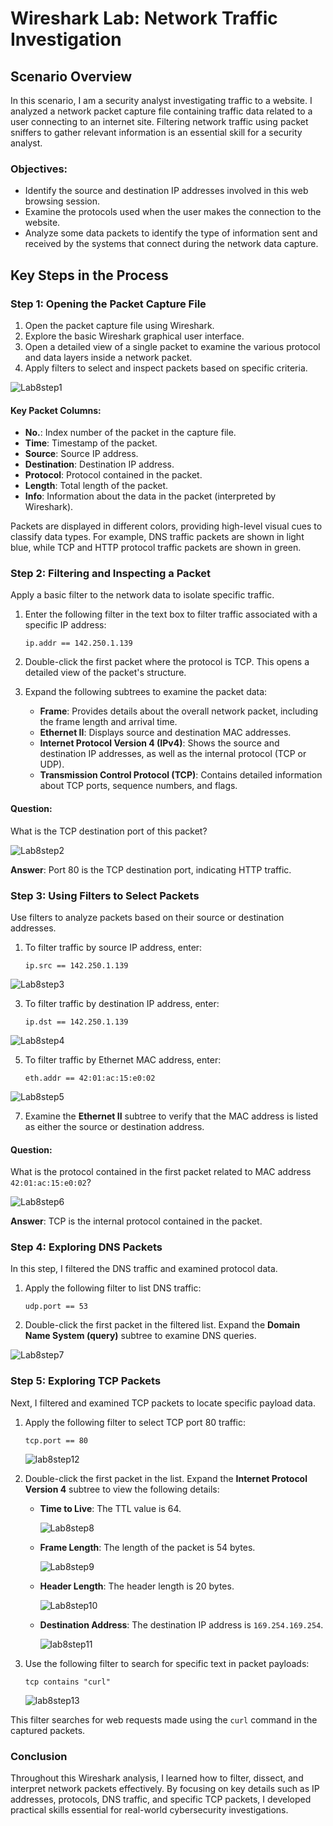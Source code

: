 # Wireshark Lab: Network Traffic Investigation

## Scenario Overview
In this scenario, I am a security analyst investigating traffic to a website. I analyzed a network packet capture file containing traffic data related to a user connecting to an internet site. Filtering network traffic using packet sniffers to gather relevant information is an essential skill for a security analyst.

### Objectives:
- Identify the source and destination IP addresses involved in this web browsing session.
- Examine the protocols used when the user makes the connection to the website.
- Analyze some data packets to identify the type of information sent and received by the systems that connect during the network data capture.

## Key Steps in the Process

### Step 1: Opening the Packet Capture File
1. Open the packet capture file using Wireshark.
2. Explore the basic Wireshark graphical user interface.
3. Open a detailed view of a single packet to examine the various protocol and data layers inside a network packet.
4. Apply filters to select and inspect packets based on specific criteria.
   
![Lab8step1](https://github.com/user-attachments/assets/162e7520-8352-4b9a-9550-2c779dedd3c6)


#### Key Packet Columns:
- **No.**: Index number of the packet in the capture file.
- **Time**: Timestamp of the packet.
- **Source**: Source IP address.
- **Destination**: Destination IP address.
- **Protocol**: Protocol contained in the packet.
- **Length**: Total length of the packet.
- **Info**: Information about the data in the packet (interpreted by Wireshark).

Packets are displayed in different colors, providing high-level visual cues to classify data types. For example, DNS traffic packets are shown in light blue, while TCP and HTTP protocol traffic packets are shown in green.

### Step 2: Filtering and Inspecting a Packet
Apply a basic filter to the network data to isolate specific traffic.

1. Enter the following filter in the text box to filter traffic associated with a specific IP address:
   
   `ip.addr == 142.250.1.139`
   
3. Double-click the first packet where the protocol is TCP. This opens a detailed view of the packet's structure.
4. Expand the following subtrees to examine the packet data:
   - **Frame**: Provides details about the overall network packet, including the frame length and arrival time.
   - **Ethernet II**: Displays source and destination MAC addresses.
   - **Internet Protocol Version 4 (IPv4)**: Shows the source and destination IP addresses, as well as the internal protocol (TCP or UDP).
   - **Transmission Control Protocol (TCP)**: Contains detailed information about TCP ports, sequence numbers, and flags.

#### Question:
What is the TCP destination port of this packet?  

![Lab8step2](https://github.com/user-attachments/assets/57dfd1f3-fc5e-467b-b34d-94d60d7cbdeb)


**Answer**: Port 80 is the TCP destination port, indicating HTTP traffic.

### Step 3: Using Filters to Select Packets
Use filters to analyze packets based on their source or destination addresses.

1. To filter traffic by source IP address, enter:

   `ip.src == 142.250.1.139`

![Lab8step3](https://github.com/user-attachments/assets/a76d7928-dac4-454a-82a2-e3f1ce3f2cf2)


3. To filter traffic by destination IP address, enter:

   `ip.dst == 142.250.1.139`
  
![Lab8step4](https://github.com/user-attachments/assets/88e322c7-1f35-44db-8f32-3b2787367a96)


5. To filter traffic by Ethernet MAC address, enter:

   `eth.addr == 42:01:ac:15:e0:02`

![Lab8step5](https://github.com/user-attachments/assets/051bfef4-0cb5-41c8-b62f-d1a653445b91)


7. Examine the **Ethernet II** subtree to verify that the MAC address is listed as either the source or destination address.

#### Question:
What is the protocol contained in the first packet related to MAC address `42:01:ac:15:e0:02`?  

![Lab8step6](https://github.com/user-attachments/assets/5b17cb4d-aa79-43d0-936d-93007447b082)

**Answer**: TCP is the internal protocol contained in the packet.

### Step 4: Exploring DNS Packets
In this step, I filtered the DNS traffic and examined protocol data.

1. Apply the following filter to list DNS traffic:

   `udp.port == 53`

2. Double-click the first packet in the filtered list. Expand the **Domain Name System (query)** subtree to examine DNS queries.

![Lab8step7](https://github.com/user-attachments/assets/5e58d003-3b61-408c-b0fa-a933dea7079c)


### Step 5: Exploring TCP Packets
Next, I filtered and examined TCP packets to locate specific payload data.

1. Apply the following filter to select TCP port 80 traffic:

   `tcp.port == 80`

   ![lab8step12](https://github.com/user-attachments/assets/5fa8d190-f617-49d8-9bad-a7cba4d38379)


3. Double-click the first packet in the list. Expand the **Internet Protocol Version 4** subtree to view the following details:
   - **Time to Live**: The TTL value is 64.
  
     ![Lab8step8](https://github.com/user-attachments/assets/7dbf9139-8899-45a2-8efd-7de9a58b27f4)

   - **Frame Length**: The length of the packet is 54 bytes.

     ![Lab8step9](https://github.com/user-attachments/assets/519141ee-9e64-4820-bd16-33bbb3bfa93f)

   - **Header Length**: The header length is 20 bytes.

     ![Lab8step10](https://github.com/user-attachments/assets/a2fcdbc0-f48e-4899-a181-1101f07d328c)

   - **Destination Address**: The destination IP address is `169.254.169.254`.

     ![lab8step11](https://github.com/user-attachments/assets/fb344659-a7d1-472e-8a47-b6449f0d6be3)


4. Use the following filter to search for specific text in packet payloads:

   `tcp contains "curl"`
   
   ![lab8step13](https://github.com/user-attachments/assets/ec2e221e-f8b2-4129-843b-bc51af1586a0)

This filter searches for web requests made using the `curl` command in the captured packets.

### Conclusion
Throughout this Wireshark analysis, I learned how to filter, dissect, and interpret network packets effectively. By focusing on key details such as IP addresses, protocols, DNS traffic, and specific TCP packets, I developed practical skills essential for real-world cybersecurity investigations.
